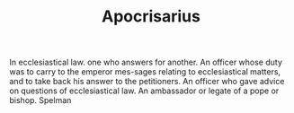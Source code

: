 ---
title: Apocrisarius
letter: A
permalink: "/definitions/apocrisarius.html"
body: In ecclesiastical law. one who answers for another. An officer whose duty was
  to carry to the emperor mes-sages relating to ecclesiastical matters, and to take
  back his answer to the petitioners. An officer who gave advice on questions of ecclesiastical
  law. An ambassador or legate of a pope or bishop. Spelman
published_at: '2018-07-07'
layout: post
---